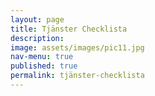 ```yaml
---
layout: page
title: Tjänster Checklista
description: 
image: assets/images/pic11.jpg
nav-menu: true
published: true
permalink: tjänster-checklista
---
```


